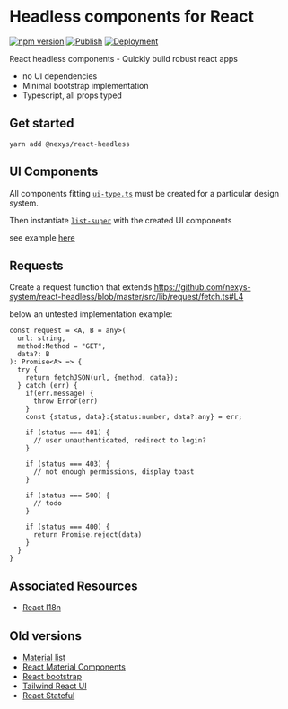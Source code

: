 # Headless components for React

[![npm version](https://img.shields.io/npm/v/@nexys/headless)](https://www.npmjs.com/package/@nexys/headless)
[![Publish](https://github.com/nexys-system/react-headless/actions/workflows/publish.yml/badge.svg)](https://github.com/nexys-system/react-headless/actions/workflows/publish.yml)
[![Deployment](https://github.com/nexys-system/react-headless/actions/workflows/deploy.yml/badge.svg)](https://github.com/nexys-system/react-headless/actions/workflows/deploy.yml)

React headless components - Quickly build robust react apps

- no UI dependencies
- Minimal bootstrap implementation
- Typescript, all props typed

## Get started

`yarn add @nexys/react-headless`

## UI Components

All components fitting [`ui-type.ts`](https://github.com/nexys-system/react-headless/blob/master/src/lib/list/ui-type.ts) must be created for a particular design system.

Then instantiate [`list-super`](https://github.com/nexys-system/react-headless/blob/master/src/lib/list/list-super.tsx) with the created UI components

see example [here](https://github.com/nexys-system/react-headless/commit/6e7df1eadab7ca14b99118a6a27dbb34c4eb859f#diff-25a6634263c1b1f6fc4697a04e2b9904ea4b042a89af59dc93ec1f5d44848a26)

## Requests

Create a request function that extends https://github.com/nexys-system/react-headless/blob/master/src/lib/request/fetch.ts#L4

below an untested implementation example:

```
const request = <A, B = any>(
  url: string,
  method:Method = "GET",
  data?: B
): Promise<A> => {
  try {
    return fetchJSON(url, {method, data});
  } catch (err) {
    if(err.message) {
      throw Error(err)
    }
    const {status, data}:{status:number, data?:any} = err;
    
    if (status === 401) {
      // user unauthenticated, redirect to login?
    }
    
    if (status === 403) {
      // not enough permissions, display toast
    }
    
    if (status === 500) {
      // todo
    }
    
    if (status === 400) {
      return Promise.reject(data)
    }
  }
}
```

## Associated Resources

- [React I18n](https://github.com/nexys-system/react-i18n)

## Old versions

- [Material list](https://nexys-system.github.io/mui-list-ts/)
- [React Material Components](https://github.com/nexys-system/react-material-component)
- [React bootstrap](https://github.com/nexys-system/react-bootstrap-components)
- [Tailwind React UI](https://github.com/nexys-system/tailwind-react-ui)
- [React Stateful](https://github.com/nexys-system/react-stateful)
